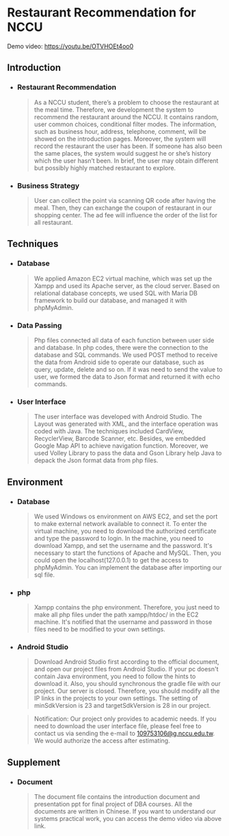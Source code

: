 # Restaurant Recommendation for NCCU

Demo video: https://youtu.be/OTVHOEt4oo0

Introduction
----
* ### Restaurant Recommendation
  >As a NCCU student, there’s a problem to choose the restaurant at the meal time. Therefore, we development the system to recommend the restaurant around the NCCU. It contains random, user common choices, conditional filter modes. The information, such as business hour, address, telephone, comment, will be showed on the introduction pages. Moreover, the system will record the restaurant the user has been. If someone has also been the same places, the system would suggest he or she’s history which the user hasn’t been. In brief, the user may obtain different but possibly highly matched restaurant to explore.

* ### Business Strategy
  >User can collect the point via scanning QR code after having the meal. Then, they can exchange the coupon of restaurant in our shopping center. The ad fee will influence the order of the list for all restaurant.

Techniques
----
* ### Database
  >We applied Amazon EC2 virtual machine, which was set up the Xampp and used its Apache server, as the cloud server. Based on relational database concepts, we used SQL with Maria DB framework to build our database, and managed it with phpMyAdmin.

* ### Data Passing
  >Php files connected all data of each function between user side and database. In php codes, there were the connection to the database and SQL commands. We used POST method to receive the data from Android side to operate our database, such as query, update, delete and so on. If it was need to send the value to user, we formed the data to Json format and returned it with echo commands.

* ### User Interface
  > The user interface was developed with Android Studio. The Layout was generated with XML, and the interface operation was coded with Java. The techniques included CardView, RecyclerView, Barcode Scanner, etc. Besides, we embedded Google Map API to achieve navigation function. Moreover, we used Volley Library to pass the data and Gson Library help Java to depack the Json format data from php files.

Environment
----
* ### Database
  >We used Windows os environment on AWS EC2, and set the port to make external network available to connect it. To enter the virtual machine, you need to download the authorized certificate and type the password to login. In the machine, you need to download Xampp, and set the username and the password. It's necessary to start the functions of Apache and MySQL. Then, you could open the localhost(127.0.0.1) to get the access to phpMyAdmin. You can implement the database after importing our sql file.
* ### php
  >Xampp contains the php environment. Therefore, you just need to make all php files under the path xampp/htdoc/ in the EC2 machine. It's notified that the username and password in those files need to be modified to your own settings.

* ### Android Studio
  >Download Android Studio first according to the official document, and open our project files from Android Studio. If your pc doesn't contain Java environment, you need to follow the hints to download it. Also, you should synchronous the gradle file with our project. Our server is closed. Therefore, you should modify all the IP links in the projects to your own settings. The setting of minSdkVersion is 23 and targetSdkVersion is 28 in our project.

  >Notification: Our project only provides to academic needs. If you need to download the user interface file, please feel free to contact us via sending the e-mail to 109753106@g.nccu.edu.tw. We would authorize the access after estimating.

Supplement
----
* ### Document
  >The document file contains the introduction document and presentation ppt for final project of DBA courses. All the documents are written in Chinese. If you want to understand our systems practical work, you can access the demo video via above link.
